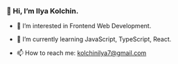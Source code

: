 ### 👋 Hi, I’m Ilya Kolchin.
- 👀 I’m interested in Frontend Web Development.
- 🌱 I’m currently learning JavaScript, TypeScript, React.

- 📫 How to reach me: kolchinilya7@gmail.com

<!---
ilkolchin/ilkolchin is a ✨ special ✨ repository because its `README.md` (this file) appears on your GitHub profile.
You can click the Preview link to take a look at your changes.
--->
